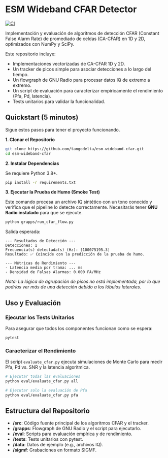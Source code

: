 # ESM Wideband CFAR Detector

[![CI](https://github.com/tangodelta/esm-wideband-cfar/actions/workflows/ci.yml/badge.svg)](https://github.com/tangodelta/esm-wideband-cfar/actions/workflows/ci.yml)

Implementación y evaluación de algoritmos de detección CFAR (Constant False Alarm Rate) de promediado de celdas (CA-CFAR) en 1D y 2D, optimizados con NumPy y SciPy.

Este repositorio incluye:
- Implementaciones vectorizadas de CA-CFAR 1D y 2D.
- Un tracker de picos simple para asociar detecciones a lo largo del tiempo.
- Un flowgraph de GNU Radio para procesar datos IQ de extremo a extremo.
- Un script de evaluación para caracterizar empíricamente el rendimiento (Pfa, Pd, latencia).
- Tests unitarios para validar la funcionalidad.

## Quickstart (5 minutos)

Sigue estos pasos para tener el proyecto funcionando.

**1. Clonar el Repositorio**
```bash
git clone https://github.com/tangodelta/esm-wideband-cfar.git
cd esm-wideband-cfar
```

**2. Instalar Dependencias**

Se requiere Python 3.8+.

```bash
pip install -r requirements.txt
```

**3. Ejecutar la Prueba de Humo (Smoke Test)**

Este comando procesa un archivo IQ sintético con un tono conocido y verifica que el pipeline lo detecte correctamente. Necesitarás tener **GNU Radio instalado** para que se ejecute.

```bash
python grapps/run_cfar_flow.py
```

Salida esperada:
```
--- Resultados de Detección ---
Detecciones: 1
Frecuencia(s) detectada(s) (Hz): [100075195.3]
Resultado: ✅ Coincide con la predicción de la prueba de humo.

--- Métricas de Rendimiento ---
- Latencia media por trama: ... ms
- Densidad de Falsas Alarmas: 0.000 FA/MHz
```
*Nota: La lógica de agrupación de picos no está implementada, por lo que podrías ver más de una detección debido a los lóbulos laterales.*

## Uso y Evaluación

### Ejecutar los Tests Unitarios

Para asegurar que todos los componentes funcionan como se espera:
```bash
pytest
```

### Caracterizar el Rendimiento

El script `evaluate_cfar.py` ejecuta simulaciones de Monte Carlo para medir Pfa, Pd vs. SNR y la latencia algorítmica.

```bash
# Ejecutar todas las evaluaciones
python eval/evaluate_cfar.py all

# Ejecutar solo la evaluación de Pfa
python eval/evaluate_cfar.py pfa
```

## Estructura del Repositorio

- **/src**: Código fuente principal de los algoritmos CFAR y el tracker.
- **/grapps**: Flowgraph de GNU Radio y el script para ejecutarlo.
- **/eval**: Scripts para evaluación empírica y de rendimiento.
- **/tests**: Tests unitarios con pytest.
- **/data**: Datos de ejemplo (e.g., archivos IQ).
- **/sigmf**: Grabaciones en formato SIGMF.